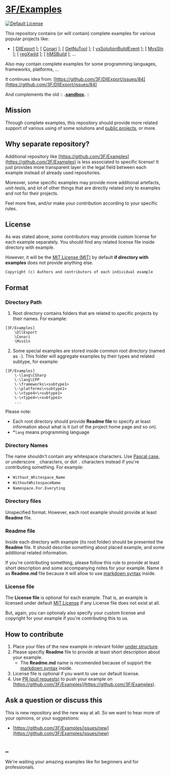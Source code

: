 # [3F/Examples](https://github.com/3F/Examples)

[![Default License](https://img.shields.io/badge/Default_License-MIT-74A5C2.svg)](https://github.com/3F/Examples/blob/master/LICENSE.TXT)

This repository contains (or will contain) complete examples for various popular projects like:

* [ [DllExport](https://github.com/3F/DllExport) ]; [ [Conari](https://github.com/3F/Conari) ];  [ [GetNuTool](https://github.com/3F/GetNuTool) ]; [ [vsSolutionBuildEvent](https://github.com/3F/vsSolutionBuildEvent) ]; [ [MvsSln](https://github.com/3F/MvsSln) ]; [ [regXwild](https://github.com/3F/regXwild) ]; [ [hMSBuild](https://github.com/3F/hMSBuild) ]; ...

Also may contain complete examples for some programming languages, frameworks, platforms, ...

It continues idea from: [https://github.com/3F/DllExport/issues/84](https://github.com/3F/DllExport/issues/84)

And complements the old :: **.[sandbox](https://github.com/3F/sandbox).** ::

## Mission

Through complete examples, this repository should provide more related support of various using of some solutions and [public projects](https://github.com/3F), or more.

## Why separate repository?

Additional repository like [https://github.com/3F/Examples](https://github.com/3F/Examples) is less associated to specific license! It just provides more transparent layer in the legal field between each example instead of already used repositories.

Moreover, some specific examples may provide more additional artefacts, unit-tests, and lot of other things that are directly related only to examples and not for their projects.

Feel more free, and/or make your contribution according to your specific rules.

## License

As was stated above, some contributors may provide custom license for each example separately. You should find any related license file inside directory with example. 

However, it will be the [MIT License (MIT)](https://github.com/3F/Examples/blob/master/LICENSE.TXT) by default **if directory with examples** does not provide anything else. 


```
Copyright (c) Authors and contributors of each individual example
```

## Format

### Directory Path

1. Root directory contains folders that are related to specific projects by their names. For example: 

```
[3F/Examples]
    \DllExport
    \Conari
    \MvsSln
```

2. Some special examples are stored inside common root directory (named as `-`). This folder will aggregate examples by their types and related subtype, for example:

```
[3F/Examples]
    \-\lang\CSharp
    \-\lang\CPP
    \-\frameworks\<subtype1>
    \-\platforms\<subtype1>
    \-\<type4>\<subtype1>
    \-\<type4>\<subtype2>
    ...
```

Please note:

* Each root directory should provide **Readme file** to specify at least information about what is it (url of the project home page and so on).
* *`lang` means programming language


### Directory Names

The name shouldn't contain any whitespace characters. Use [Pascal case](https://en.wikipedia.org/wiki/Pascal_case), or underscore `_` characters, or dot `.` characters instead if you're contributing something. For example:

* `Without_Whitespace_Name`
* `WithoutWhitespaceName`
* `Namespace.For.Everyting`

### Directory files

Unspecified format. However, each root example should provide at least **Readme** file.

### Readme file

Inside each directory with example (its root folder) should be presented the **Readme** file. It should describe something about placed example, and some additional related information.

If you're contributing something, please follow this rule to provide at least short description and some accompanying notes for your example. Name it as **Readme.md** file because it will allow to use [markdown syntax](https://help.github.com/articles/basic-writing-and-formatting-syntax/) inside.

### License file

The **License file** is optional for each example. That is, an example is licensed under default [MIT License](#license) if any License file does not exist at all.

But, again, you can optionaly also specify your custom license and copyright for your example if you're contributing this to us.

## How to contribute

1. Place your files of the new example in relevant folder [under structure](#format).
2. Please specifiy **Readme** file to provide at least short description about your example.
    * The **Readme.md** name is recomended because of support the [markdown syntax](https://help.github.com/articles/basic-writing-and-formatting-syntax/) inside. 
3. License file is optional if you want to use our default license.
4. Use [PR (pull requests)](https://help.github.com/articles/about-pull-requests/) to push your example on [https://github.com/3F/Examples](https://github.com/3F/Examples).

## Ask a question or discuss this

This is new repository and the new way at all. So we want to hear more of your opinions, or your suggestions:

* [https://github.com/3F/Examples/issues/new](https://github.com/3F/Examples/issues/new)

## _

We're waiting your amazing examples like for beginners and for professionals.